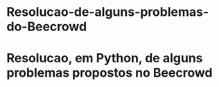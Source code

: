 # Resolucao-de-alguns-problemas-do-Beecrowd
# Resolucao, em Python, de alguns problemas propostos no Beecrowd
